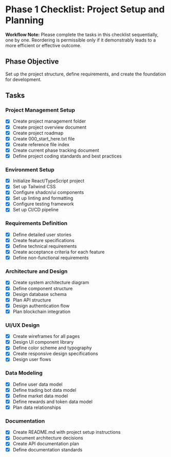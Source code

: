 
# Phase 1 Checklist: Project Setup and Planning

**Workflow Note:** Please complete the tasks in this checklist sequentially, one by one. Reordering is permissible only if it demonstrably leads to a more efficient or effective outcome.

## Phase Objective
Set up the project structure, define requirements, and create the foundation for development.

## Tasks

### Project Management Setup
- [x] Create project management folder
- [x] Create project overview document
- [x] Create project roadmap
- [x] Create 000_start_here.txt file
- [x] Create reference file index
- [x] Create current phase tracking document
- [x] Define project coding standards and best practices

### Environment Setup
- [x] Initialize React/TypeScript project
- [x] Set up Tailwind CSS
- [x] Configure shadcn/ui components
- [x] Set up linting and formatting
- [x] Configure testing framework
- [x] Set up CI/CD pipeline

### Requirements Definition
- [x] Define detailed user stories
- [x] Create feature specifications
- [x] Define technical requirements
- [x] Create acceptance criteria for each feature
- [x] Define non-functional requirements

### Architecture and Design
- [x] Create system architecture diagram
- [x] Define component structure
- [x] Design database schema
- [x] Plan API structure
- [x] Design authentication flow
- [x] Plan blockchain integration

### UI/UX Design
- [x] Create wireframes for all pages
- [x] Design UI component library
- [x] Define color scheme and typography
- [x] Create responsive design specifications
- [x] Design user flows

### Data Modeling
- [x] Define user data model
- [x] Define trading bot data model
- [x] Define market data model
- [x] Define rewards and token data model
- [x] Plan data relationships

### Documentation
- [x] Create README.md with project setup instructions
- [x] Document architecture decisions
- [x] Create API documentation plan
- [x] Define documentation standards

